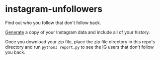 # instagram-unfollowers
Find out who you follow that don't follow back.

[Generate](https://help.instagram.com/181231772500920) a copy of your Instagram data and include all of your history.

Once you download your zip file, place the zip file directory in this repo's directory and run `python3 report.py` to see the IG users that don't follow you back.
